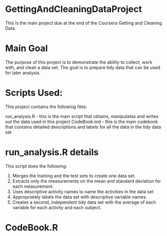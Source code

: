 GettingAndCleaningDataProject
=============================
This is the main project due at the end of the Coursera Getting and Cleaning Data.

Main Goal
=========

The purpose of this project is to demonstrate the ability to collect, work with, and clean a data set. The goal is to prepare tidy data that can be used for later analysis. 

Scripts Used:
===============

This project contains the following files:

run_analysis.R - this is the main script that obtains, manipulates and writes out the data used in this project
CodeBook.md    - this is the main codebook that contains detailed descriptions and labels for all the data in the tidy data set

run_analysis.R details
=======================

This script does the following:

1. Merges the training and the test sets to create one data set.
2. Extracts only the measurements on the mean and standard deviation for each measurement. 
3. Uses descriptive activity names to name the activities in the data set
4. Appropriately labels the data set with descriptive variable names. 
5. Creates a second, independent tidy data set with the average of each variable for each activity and each subject. 

CodeBook.R
===========

<to be filled in later>